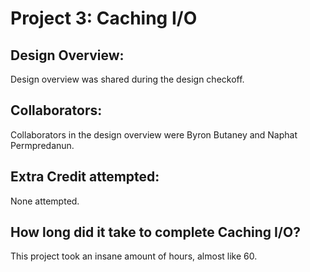 Project 3: Caching I/O
======================

<!-- TODO: Fill this out. -->

## Design Overview:

Design overview was shared during the design checkoff.

## Collaborators:

Collaborators in the design overview were Byron Butaney and Naphat Permpredanun.

## Extra Credit attempted:

None attempted.

## How long did it take to complete Caching I/O?

This project took an insane amount of hours, almost like 60.

<!-- Enter an approximate number of hours that you spent actively working on the project. -->
